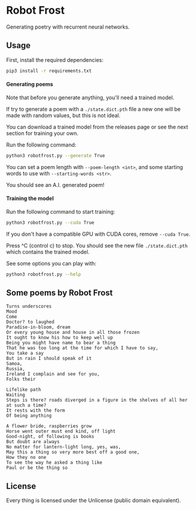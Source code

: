 # Robot Frost

Generating poetry with recurrent neural networks.

## Usage

First, install the required dependencies:

```sh
pip3 install -r requirements.txt
```

#### Generating poems

Note that before you generate anything, you'll need a trained model.

If try to generate a poem with a `./state.dict.pth` file a new one will be made with random values, but this is not ideal.

You can download a trained model from the releases page or see the next section for training your own.

Run the following command:

```sh
python3 robotfrost.py --generate True
```

You can set a poem length with `--poem-length <int>`, and some starting words to use with `--starting-words <str>`.

You should see an A.I. generated poem!

#### Training the model

Run the following command to start training:

```sh
python3 robotfrost.py --cuda True
```

If you don't have a compatible GPU with CUDA cores, remove `--cuda True`.

Press ^C (control c) to stop. You should see the new file `./state.dict.pth` which contains the trained model.

See some options you can play with:

```sh
python3 robotfrost.py --help
```

## Some poems by Robot Frost

```
Turns underscores
Mood
Come
Doctor? to laughed
Paradise-in-bloom, dream
Or every young house and house in all those frozen
It ought to know his how to keep well up
Being you might have name to bear a thing
That he was too long at the time for which I have to say,
You take a say
But in rain I should speak of it
Samoa,
Russia,
Ireland I complain and see for you,
Folks their
```
```
Lifelike path
Waiting
Steps is there? roads diverged in a figure in the shelves of all her at such a time?
It rests with the form
Of being anything
```
```
A flower bride, raspberries grow
Horse went outer must end kind, off light
Good-night, of following is books
But doubt are always
No matter for lantern-light long, yes, was,
May this a thing so very more best off a good one,
How they no one
To see the way he asked a thing like
Paul or be the thing so
```

## License

Every thing is licensed under the Unlicense (public domain equivalent).
